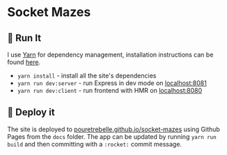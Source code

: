 # Socket Mazes

## :raised_hands: Run It

I use [Yarn](https://github.com/yarnpkg/yarn) for dependency management, installation instructions can be found [here](https://yarnpkg.com/en/docs/install).

- `yarn install` - install all the site's dependencies
- `yarn run dev:server` - run Express in dev mode on [localhost:8081](http://localhost:8081)
- `yarn run dev:client` - run frontend with HMR on [localhost:8080](http://localhost:8080)

## :rocket: Deploy it

The site is deployed to [pouretrebelle.github.io/socket-mazes](http://pouretrebelle.github.io/socket-mazes/) using Github Pages from the `docs` folder. The app can be updated by running `yarn run build` and then committing with a `:rocket:` commit message.

